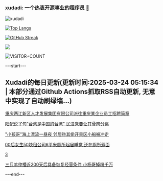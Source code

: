 ### xudadi: 一个热衷开源事业的程序员 👋

![xudadi](https://github-readme-stats-git-masterorgs-github-readme-stats-team.vercel.app/api?username=xudadi)

[![Top Langs](https://github-readme-stats.vercel.app/api/top-langs/?username=xudadi)](https://github.com/anuraghazra/github-readme-stats)

[![GitHub Streak](https://streak-stats.demolab.com?user=xudadi&locale=zh_Hans)](https://git.io/streak-stats)

![](https://raw.githubusercontent.com/xudadi/xudadi/main/assets/github-contribution-grid-snake.svg)

![VISITOR+COUNT](https://komarev.com/ghpvc/?username=xudadi&label=VISITOR+COUNT)


---start---

## Xudadi的每日更新(更新时间:2025-03-24 05:15:34 | 本部分通过Github Actions抓取RSS自动更新, 无意中实现了自动刷绿墙...)

[重庆两江新区人才发展集团有限公司派往重庆某企业员工招聘简章](https://www.gongkaoleida.com/article/2331933)

[陆配说了句"台湾是中国的台湾" 民进党要让其骨肉分离](https://m.163.com/news/article/JRC3PT3S0514R9OJ.html)

["小孩哥"海上漂流一昼夜 邻居称其偷开景区小船被冲走](https://m.163.com/news/article/JRC1KMO500019B3E.html)

[00后女生50块租公司6平米厕所起居睡觉 还在厕所煮面](https://m.163.com/news/article/JRBM9SJN0534P59R.html)

[3](https://m.163.com/touch/news/sub/domestic)

[三只羊停播近200天后具备恢复经营条件 小杨哥掉粉千万](https://m.163.com/news/article/JRBVNUGV0519APGA.html)

---end---
